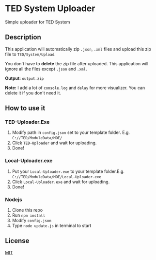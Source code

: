 # TED System Uploader
Simple uploader for TED System

## Description
This application will automatically zip `.json`, `.xml` files and upload this zip file to `TED/System/Upload`.

You don't have to **delete** the zip file after uploaded. This application will ignore all the files except `.json` and `.xml`.

**Output:** `output.zip`

**Note:** I add a lot of `console.log` and `delay` for more visualizer.
You can delete it if you don't need it.

## How to use it
### TED-Uploader.Exe
1. Modify path in `config.json` set to your template folder. E.g. `C://TED/ModuleData/MOE/`
2. Click `TED-Uploader` and wait for uploading.
3. Done!

### Local-Uploader.exe
1. Put your `Local-Uploader.exe` to your template folder.E.g. `C://TED/ModuleData/MOE/Local-Uploader.exe`
2. Click `Local-Uploader.exe` and wait for uploading.
3. Done!

### Nodejs
1. Clone this repo
2. Run `npm install`
3. Modify `config.json`
4. Type `node update.js` in terminal to start

## License
[MIT](https://github.com/benny123tw/TED-Uploader/blob/master/LICENSE)
